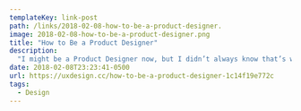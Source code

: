 ```yaml
---
templateKey: link-post
path: /links/2018-02-08-how-to-be-a-product-designer.
image: 2018-02-08-how-to-be-a-product-designer.png
title: "How to Be a Product Designer"
description:
  "I might be a Product Designer now, but I didn’t always know that’s what I would be when I started my career. Let me start at the beginning of my journey. I went to college for Fine Arts and had found my way to where I am through a lot of trial and error."
date: 2018-02-08T23:23:41-0500
url: https://uxdesign.cc/how-to-be-a-product-designer-1c14f19e772c
tags:
  - Design
---
```


